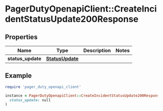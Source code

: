 # PagerDutyOpenapiClient::CreateIncidentStatusUpdate200Response

## Properties

| Name | Type | Description | Notes |
| ---- | ---- | ----------- | ----- |
| **status_update** | [**StatusUpdate**](StatusUpdate.md) |  |  |

## Example

```ruby
require 'pager_duty_openapi_client'

instance = PagerDutyOpenapiClient::CreateIncidentStatusUpdate200Response.new(
  status_update: null
)
```

